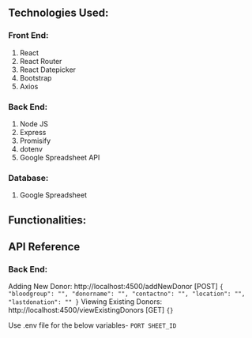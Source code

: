 ## Technologies Used:

### Front End:
1. React
2. React Router
3. React Datepicker
4. Bootstrap
5. Axios

### Back End:
1. Node JS
2. Express
3. Promisify
4. dotenv
5. Google Spreadsheet API

### Database:
1. Google Spreadsheet

## Functionalities:


## API Reference

### Back End: 

Adding New Donor: http://localhost:4500/addNewDonor [POST]
`
{
	"bloodgroup": "",
	"donorname": "",
	"contactno": "",
	"location": "",
	"lastdonation": ""
}
`
Viewing Existing Donors: http://localhost:4500/viewExistingDonors [GET]
`
{}
`


Use .env file for the below variables-
`
PORT
SHEET_ID
`
